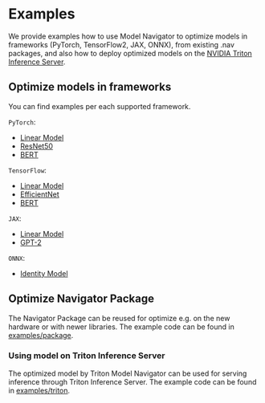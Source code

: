 <!--
Copyright (c) 2021-2023, NVIDIA CORPORATION. All rights reserved.

Licensed under the Apache License, Version 2.0 (the "License");
you may not use this file except in compliance with the License.
You may obtain a copy of the License at

    http://www.apache.org/licenses/LICENSE-2.0

Unless required by applicable law or agreed to in writing, software
distributed under the License is distributed on an "AS IS" BASIS,
WITHOUT WARRANTIES OR CONDITIONS OF ANY KIND, either express or implied.
See the License for the specific language governing permissions and
limitations under the License.
-->

# Examples

We provide examples how to use Model Navigator to optimize models in frameworks (PyTorch, TensorFlow2, JAX, ONNX), from
existing .nav packages, and also how to deploy optimized models on
the [NVIDIA Triton Inference Server](https://github.com/triton-inference-server/server).

## Optimize models in frameworks

You can find examples per each supported framework.

`PyTorch`:

- [Linear Model](../examples/torch/linear)
- [ResNet50](../examples/torch/resnet50)
- [BERT](../examples/torch/bert)

`TensorFlow`:

- [Linear Model](../examples/tensorflow/linear)
- [EfficientNet](../examples/tensorflow/efficientnet)
- [BERT](../examples/tensorflow/bert)

`JAX`:

- [Linear Model](../examples/jax/linear)
- [GPT-2](../examples/jax/gpt2)

`ONNX`:

- [Identity Model](../examples/onnx/identity)

## Optimize Navigator Package

The Navigator Package can be reused for optimize e.g. on the new hardware or with newer libraries.
The example code can be found in [examples/package](../examples/package).

### Using model on Triton Inference Server

The optimized model by Triton Model Navigator can be used for serving inference through Triton Inference Server. The
example code can be found in [examples/triton](../examples/triton).
